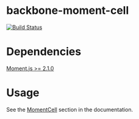 backbone-moment-cell
====================

[![Build Status](https://travis-ci.org/wyuenho/backgrid-moment-cell.png?branch=master)](https://travis-ci.org/wyuenho/backgrid-moment-cell)

Dependencies
============

[Moment.js >= 2.1.0](http://momentjs.com/)

Usage
====

See the [MomentCell](http://backgridjs.com/ref/extensions/moment-cell.html) section
in the documentation.

